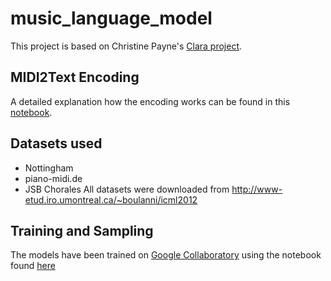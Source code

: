 # music_language_model

This project is based on Christine Payne's [Clara project](https://github.com/MissMuffin/music_language_model/blob/master/notebooks/implementation_encoding.ipynb).

## MIDI2Text Encoding
A detailed explanation how the encoding works can be found in this [notebook](https://github.com/MissMuffin/music_language_model/blob/master/notebooks/implementation_encoding.ipynb).

## Datasets used
- Nottingham
- piano-midi.de
- JSB Chorales
All datasets were downloaded from http://www-etud.iro.umontreal.ca/~boulanni/icml2012

## Training and Sampling
The models have been trained on [Google Collaboratory](https://colab.research.google.com) using the notebook found [here](https://github.com/MissMuffin/music_language_model/blob/master/notebooks/collab_training.ipynb)

